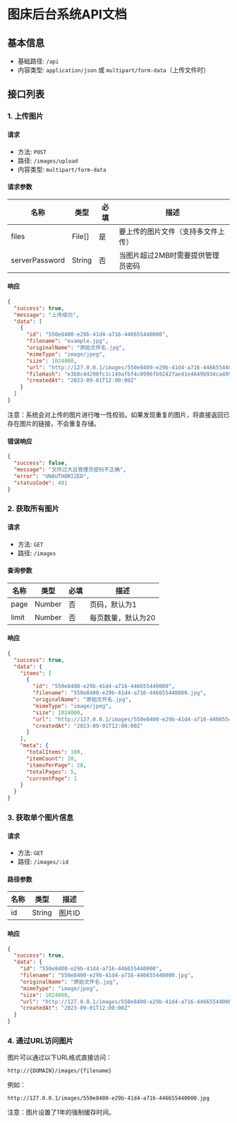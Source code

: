 # 图床后台系统API文档

## 基本信息

- 基础路径: `/api`
- 内容类型: `application/json` 或 `multipart/form-data`（上传文件时）

## 接口列表

### 1. 上传图片

#### 请求

- 方法: `POST`
- 路径: `/images/upload`
- 内容类型: `multipart/form-data`

#### 请求参数

| 名称 | 类型 | 必填 | 描述 |
|------|------|------|------|
| files | File[] | 是 | 要上传的图片文件（支持多文件上传） |
| serverPassword | String | 否 | 当图片超过2MB时需要提供管理员密码 |

#### 响应

```json
{
  "success": true,
  "message": "上传成功",
  "data": [
    {
      "id": "550e8400-e29b-41d4-a716-446655440000",
      "filename": "example.jpg",
      "originalName": "原始文件名.jpg",
      "mimeType": "image/jpeg",
      "size": 1024000,
      "url": "http://127.0.0.1/images/550e8400-e29b-41d4-a716-446655440000.jpg",
      "fileHash": "e3b0c44298fc1c149afbf4c8996fb92427ae41e4649b934ca495991b7852b855",
      "createdAt": "2023-09-01T12:00:00Z"
    }
  ]
}
```

注意：系统会对上传的图片进行唯一性校验。如果发现重复的图片，将直接返回已存在图片的链接，不会重复存储。

#### 错误响应

```json
{
  "success": false,
  "message": "文件过大且管理员密码不正确",
  "error": "UNAUTHORIZED",
  "statusCode": 401
}
```

### 2. 获取所有图片

#### 请求

- 方法: `GET`
- 路径: `/images`

#### 查询参数

| 名称 | 类型 | 必填 | 描述 |
|------|------|------|------|
| page | Number | 否 | 页码，默认为1 |
| limit | Number | 否 | 每页数量，默认为20 |

#### 响应

```json
{
  "success": true,
  "data": {
    "items": [
      {
        "id": "550e8400-e29b-41d4-a716-446655440000",
        "filename": "550e8400-e29b-41d4-a716-446655440000.jpg",
        "originalName": "原始文件名.jpg",
        "mimeType": "image/jpeg",
        "size": 1024000,
        "url": "http://127.0.0.1/images/550e8400-e29b-41d4-a716-446655440000.jpg",
        "createdAt": "2023-09-01T12:00:00Z"
      }
    ],
    "meta": {
      "totalItems": 100,
      "itemCount": 20,
      "itemsPerPage": 20,
      "totalPages": 5,
      "currentPage": 1
    }
  }
}
```

### 3. 获取单个图片信息

#### 请求

- 方法: `GET`
- 路径: `/images/:id`

#### 路径参数

| 名称 | 类型 | 描述 |
|------|------|------|
| id | String | 图片ID |

#### 响应

```json
{
  "success": true,
  "data": {
    "id": "550e8400-e29b-41d4-a716-446655440000",
    "filename": "550e8400-e29b-41d4-a716-446655440000.jpg",
    "originalName": "原始文件名.jpg",
    "mimeType": "image/jpeg",
    "size": 1024000,
    "url": "http://127.0.0.1/images/550e8400-e29b-41d4-a716-446655440000.jpg",
    "createdAt": "2023-09-01T12:00:00Z"
  }
}
```

### 4. 通过URL访问图片

图片可以通过以下URL格式直接访问：

```
http://{DOMAIN}/images/{filename}
```

例如：
```
http://127.0.0.1/images/550e8400-e29b-41d4-a716-446655440000.jpg
```

注意：图片设置了1年的强制缓存时间。
